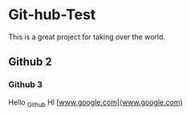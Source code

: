 # Git-hub-Test
This is a great project for taking over the world.
## Github 2
### Github 3
Hello <sub>Github</sub> HI
[www.google.com](www.google.com)
